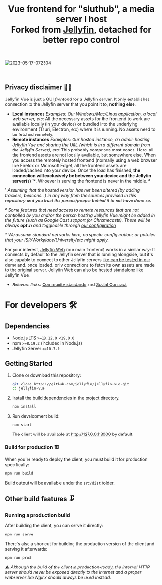 <h1 align="center"> Vue frontend for "sluthub", a media server I host<br>Forked from <a href="https://github.com/jellyfin/jellyfin-vue">Jellyfin</a>, detached for better repo control</h1>

<br>

![2023-05-17-072304](https://github.com/ClaraCrazy/Sluthub-vue/assets/55334727/72687826-5daa-4f78-bc0f-7ffdabcc3fac)

<br>

## Privacy disclaimer 🕵🏻

Jellyfin Vue is just a GUI _frontend_ for a Jellyfin server. It only establishes connection to the Jellyfin server that you point it to, **nothing else**.

- **Local instances** _Examples: Our Windows/Mac/Linux application, a local web server, etc_: All the necessary assets for the frontend to work
  are available locally (in your device) or bundled into the underlying environment (Tauri, Electron, etc) where it is running.
  No assets need to be fetched remotely.
- **Remote instances** _Examples: Our hosted instance, an admin hosting Jellyfin Vue and sharing the URL
  (which is in a different domain from the Jellyfin Server), etc_: This probably comprises most cases.
  Here, all the frontend assets are not locally available, but somewhere else. When you access the remotely hosted frontend
  (normally using a web browser like Firefox or Microsoft Edge),
  all the frontend assets are loaded/cached into your device. Once the load has finished,
  **the connection will exclusively be between your device and the Jellyfin server(s)** ¹². Whoever is serving the frontend
  is never in the middle. ³

¹ _Assuming that the hosted version has not been altered (by adding trackers, beacons...) in any way from the sources provided in this repository
and you trust the person/people behind it to not have done so_.

² _Some features that need access to remote resources that are not controlled by you and/or the person hosting Jellyfin Vue might be added in the future
(such as Google Cast support for Chromecasts). These will be always **opt in** and toggleable through [our configuration](https://github.com/jellyfin/jellyfin-vue/wiki/Configuration)_

³ _We assume standard networks here, no special configurations or policies that your ISP/Workplace/University/etc might apply._

For your interest, [Jellyfin Web](https://github.com/jellyfin/jellyfin-web) (our main frontend) works in a similar way:
It connects by default to the Jellyfin server that is running alongside,
but it's also capable to connect to other Jellyfin servers [like can be tested in our demo](https://demo.jellyfin.org/) and,
once loaded, only connections to fetch its own assets are made to the original server. Jellyfin Web can also be hosted standalone like Jellyfin Vue.

- _Relevant links_: [Community standards](https://jellyfin.org/docs/general/community-standards) and [Social Contract](https://github.com/jellyfin/jellyfin-meta/blob/master/policies-and-procedures/jellyfin-social-contract.md)

# For developers 🛠

## Dependencies

- [Node.js LTS](https://nodejs.org/en/download) `>=18.12.0 <19.0.0`
- npm `>=8.19.2` (included in Node.js)
- Jellyfin Server `>=10.7.0`

## Getting Started

1. Clone or download this repository:

   ```bash
   git clone https://github.com/jellyfin/jellyfin-vue.git
   cd jellyfin-vue
   ```

2. Install the build dependencies in the project directory:

   ```bash
   npm install
   ```

3. Run development build:

   ```bash
   npm start
   ```

   The client will be available at <http://127.0.0.1:3000> by default.

### Build for production 🏗️

When you're ready to deploy the client, you must build it for production specifically:

```bash
npm run build
```

Build output will be available under the `src/dist` folder.

## Other build features 🗜️

### Running a production build

After building the client, you can serve it directly:

```bash
npm run serve
```

There's also a shortcut for building the production version of the client and serving it afterwards:

```bash
npm run prod
```

⚠️ _Although the build of the client is production-ready, the internal HTTP server should never be exposed directly to the internet and a proper webserver like Nginx should always be used instead._

